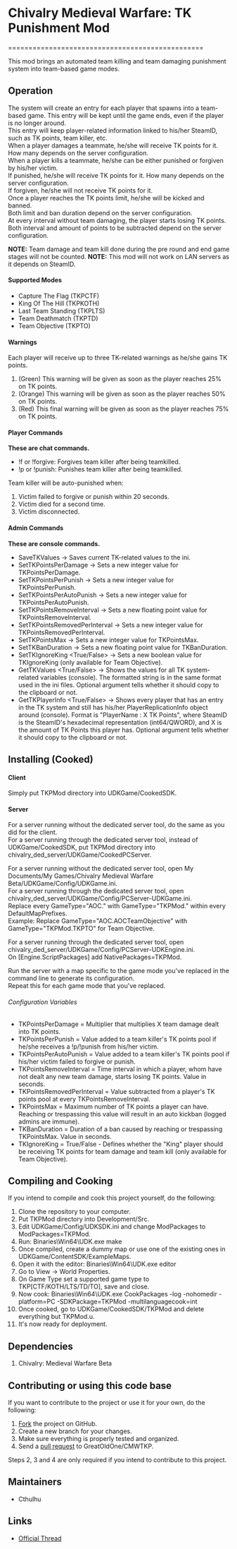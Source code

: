 # Chivalry Medieval Warfare: TK Punishment Mod #
================================================

This mod brings an automated team killing and team damaging punishment system into team-based game modes.

## Operation ##

The system will create an entry for each player that spawns into a team-based game. This entry will be kept until the game ends, even if the player is no longer around.  
This entry will keep player-related information linked to his/her SteamID, such as TK points, team killer, etc.  
When a player damages a teammate, he/she will receive TK points for it. How many depends on the server configuration.  
When a player kills a teammate, he/she can be either punished or forgiven by his/her victim.  
If punished, he/she will receive TK points for it. How many depends on the server configuration.  
If forgiven, he/she will not receive TK points for it.  
Once a player reaches the TK points limit, he/she will be kicked and banned.  
Both limit and ban duration depend on the server configuration.  
At every interval without team damaging, the player starts losing TK points.  
Both interval and amount of points to be subtracted depend on the server configuration.

**NOTE:** Team damage and team kill done during the pre round and end game stages will not be counted.
**NOTE:** This mod will not work on LAN servers as it depends on SteamID.

#### Supported Modes ####

* Capture The Flag (TKPCTF)
* King Of The Hill (TKPKOTH)
* Last Team Standing (TKPLTS)
* Team Deathmatch (TKPTD)
* Team Objective (TKPTO)

#### Warnings ####

Each player will receive up to three TK-related warnings as he/she gains TK points.

1. (Green) This warning will be given as soon as the player reaches 25% on TK points.
2. (Orange) This warning will be given as soon as the player reaches 50% on TK points.
3. (Red) This final warning will be given as soon as the player reaches 75% on TK points.

#### Player Commands ####

**These are chat commands.**

* !f or !forgive: Forgives team killer after being teamkilled.
* !p or !punish: Punishes team killer after being teamkilled.

Team killer will be auto-punished when:

1. Victim failed to forgive or punish within 20 seconds.
2. Victim died for a second time.
3. Victim disconnected.

#### Admin Commands ####

**These are console commands.**

* SaveTKValues -> Saves current TK-related values to the ini.
* SetTKPointsPerDamage <new value> -> Sets a new integer value for TKPointsPerDamage.
* SetTKPointsPerPunish <new value> -> Sets a new integer value for TKPointsPerPunish.
* SetTKPointsPerAutoPunish <new value> -> Sets a new integer value for TKPointsPerAutoPunish.
* SetTKPointsRemoveInterval <new value> -> Sets a new floating point value for TKPointsRemoveInterval.
* SetTKPointsRemovedPerInterval <new value> -> Sets a new integer value for TKPointsRemovedPerInterval.
* SetTKPointsMax <new value> -> Sets a new integer value for TKPointsMax.
* SetTKBanDuration <new value> -> Sets a new floating point value for TKBanDuration.
* SetTKIgnoreKing <True/False> -> Sets a new boolean value for TKIgnoreKing (only available for Team Objective).
* GetTKValues <True/False> -> Shows the values for all TK system-related variables (console). The formatted string is in the same format used in the ini files. Optional argument tells whether it should copy to the clipboard or not.
* GetTKPlayerInfo <True/False> -> Shows every player that has an entry in the TK system and still has his/her PlayerReplicationInfo object around (console). Format is "PlayerName <SteamID>: X TK Points", where SteamID is the SteamID's hexadecimal representation (int64/QWORD), and X is the amount of TK Points this player has. Optional argument tells whether it should copy to the clipboard or not.

## Installing (Cooked) ##

#### Client ####

Simply put TKPMod directory into UDKGame/CookedSDK.

#### Server ####

For a server running without the dedicated server tool, do the same as you did for the client.  
For a server running through the dedicated server tool, instead of UDKGame/CookedSDK, put TKPMod directory into chivalry_ded_server/UDKGame/CookedPCServer.

For a server running without the dedicated server tool, open My Documents/My Games/Chivalry Medieval Warfare Beta/UDKGame/Config/UDKGame.ini.  
For a server running through the dedicated server tool, open chivalry_ded_server/UDKGame/Config/PCServer-UDKGame.ini.  
Replace every GameType="AOC.<GAMEMODE>" with GameType="TKPMod.<TKP GAMEMODE>" within every DefaultMapPrefixes.  
Example: Replace GameType="AOC.AOCTeamObjective" with GameType="TKPMod.TKPTO" for Team Objective.

For a server running through the dedicated server tool, open chivalry_ded_server/UDKGame/Config/PCServer-UDKEngine.ini.  
On [Engine.ScriptPackages] add NativePackages=TKPMod.

Run the server with a map specific to the game mode you've replaced in the command line to generate its configuration.  
Repeat this for each game mode that you've replaced.

###### Configuration Variables ######

* TKPointsPerDamage = Multiplier that multiplies X team damage dealt into TK points.
* TKPointsPerPunish = Value added to a team killer's TK points pool if he/she receives a !p/!punish from his/her victim.
* TKPointsPerAutoPunish = Value added to a team killer's TK points pool if his/her victim failed to forgive or punish.
* TKPointsRemoveInterval = Time interval in which a player, whom have not dealt any new team damage, starts losing TK points. Value in seconds.
* TKPointsRemovedPerInterval = Value subtracted from a player's TK points pool at every TKPointsRemoveInterval.
* TKPointsMax = Maximum number of TK points a player can have. Reaching or trespassing this value will result in an auto kickban (logged admins are immune).
* TKBanDuration = Duration of a ban caused by reaching or trespassing TKPointsMax. Value in seconds.
* TKIgnoreKing = True/False - Defines whether the "King" player should be receiving TK points for team damage and team kill (only available for Team Objective).

## Compiling and Cooking ##

If you intend to compile and cook this project yourself, do the following:

1. Clone the repository to your computer.
2. Put TKPMod directory into Development/Src.
3. Edit UDKGame/Config/UDKSDK.ini and change ModPackages to ModPackages=TKPMod.
4. Run: Binaries\Win64\UDK.exe make
5. Once compiled, create a dummy map or use one of the existing ones in UDKGame/ContentSDK/ExampleMaps.
6. Open it with the editor: Binaries\Win64\UDK.exe editor
7. Go to View -> World Properties.
8. On Game Type set a supported game type to TKP[CTF/KOTH/LTS/TD/TO], save and close.
9. Now cook: Binaries\Win64\UDK.exe CookPackages -log -nohomedir -platform=PC -SDKPackage=TKPMod <DummyMap> -multilanguagecook=int
10. Once cooked, go to UDKGame/CookedSDK/TKPMod and delete everything but TKPMod.u.
11. It's now ready for deployment.

## Dependencies ##

1. Chivalry: Medieval Warfare Beta

## Contributing or using this code base ##

If you want to contribute to the project or use it for your own, do the following:

1. [Fork](https://github.com/GreatOldOne/CMWTKP/fork) the project on GitHub.
2. Create a new branch for your changes.
3. Make sure everything is properly tested and organized.
4. Send a [pull request](https://help.github.com/articles/creating-a-pull-request) to GreatOldOne/CMWTKP.

Steps 2, 3 and 4 are only required if you intend to contribute to this project.

## Maintainers ##

* Cthulhu

## Links ##

* [Official Thread](http://www.tornbanner.com/forums/viewtopic.php?f=51&t=16305)